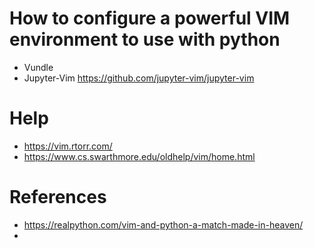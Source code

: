 # How to configure a powerful VIM environment to use with python 

* Vundle
* Jupyter-Vim https://github.com/jupyter-vim/jupyter-vim



# Help
* https://vim.rtorr.com/
* https://www.cs.swarthmore.edu/oldhelp/vim/home.html

# References
* https://realpython.com/vim-and-python-a-match-made-in-heaven/
* 
